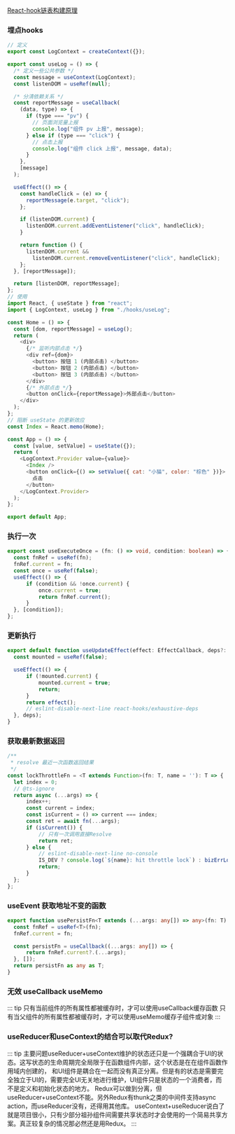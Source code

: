 
[React-hook链表构建原理](https://segmentfault.com/a/1190000042799935)

### 埋点hooks

``` javascript
// 定义
export const LogContext = createContext({});

export const useLog = () => {
  /* 定义一些公共参数 */
  const message = useContext(LogContext);
  const listenDOM = useRef(null);

  /* 分清依赖关系 */
  const reportMessage = useCallback(
    (data, type) => {
      if (type === "pv") {
        // 页面浏览量上报
        console.log("组件 pv 上报", message);
      } else if (type === "click") {
        // 点击上报
        console.log("组件 click 上报", message, data);
      }
    },
    [message]
  );

  useEffect(() => {
    const handleClick = (e) => {
      reportMessage(e.target, "click");
    };

    if (listenDOM.current) {
      listenDOM.current.addEventListener("click", handleClick);
    }

    return function () {
      listenDOM.current &&
        listenDOM.current.removeEventListener("click", handleClick);
    };
  }, [reportMessage]);

  return [listenDOM, reportMessage];
};
// 使用
import React, { useState } from "react";
import { LogContext, useLog } from "./hooks/useLog";

const Home = () => {
  const [dom, reportMessage] = useLog();
  return (
    <div>
      {/* 监听内部点击 */}
      <div ref={dom}>
        <button> 按钮 1 (内部点击) </button>
        <button> 按钮 2 (内部点击) </button>
        <button> 按钮 3 (内部点击) </button>
      </div>
      {/* 外部点击 */}
      <button onClick={reportMessage}>外部点击</button>
    </div>
  );
};
// 阻断 useState 的更新效应
const Index = React.memo(Home);

const App = () => {
  const [value, setValue] = useState({});
  return (
    <LogContext.Provider value={value}>
      <Index />
      <button onClick={() => setValue({ cat: "小猫", color: "棕色" })}>
        点击
      </button>
    </LogContext.Provider>
  );
};

export default App;
```

### 执行一次
``` typescript
export const useExecuteOnce = (fn: () => void, condition: boolean) => {
  const fnRef = useRef(fn);
  fnRef.current = fn;
  const once = useRef(false);
  useEffect(() => {
      if (condition && !once.current) {
          once.current = true;
          return fnRef.current();
      }
  }, [condition]);
};
```

### 更新执行
``` typescript
export default function useUpdateEffect(effect: EffectCallback, deps?: DependencyList) {
  const mounted = useRef(false);

  useEffect(() => {
      if (!mounted.current) {
          mounted.current = true;
          return;
      }
      return effect();
      // eslint-disable-next-line react-hooks/exhaustive-deps
  }, deps);
}

```

### 获取最新数据返回
``` typescript
/**
 * resolve 最近一次函数返回结果
 */
const lockThrottleFn = <T extends Function>(fn: T, name = ''): T => {
  let index = 0;
  // @ts-ignore
  return async (...args) => {
      index++;
      const current = index;
      const isCurrent = () => current === index;
      const ret = await fn(...args);
      if (isCurrent()) {
          // 只有一次调用直接Resolve
          return ret;
      } else {
          // eslint-disable-next-line no-console
          IS_DEV ? console.log(`${name}: hit throttle lock`) : bizErrLogger(`${name} 命中非最新返回结果`);
          return;
      }
  };
};
```

### useEvent 获取地址不变的函数

``` typescript
export function usePersistFn<T extends (...args: any[]) => any>(fn: T) {
  const fnRef = useRef<T>(fn);
  fnRef.current = fn;

  const persistFn = useCallback((...args: any[]) => {
      return fnRef.current?.(...args);
  }, []);
  return persistFn as any as T;
}
```


### 无效 useCallback useMemo
::: tip
只有当前组件的所有属性都被缓存时，才可以使用useCallback缓存函数 只有当父组件的所有属性都被缓存时，才可以使用useMemo缓存子组件或对象
:::

### useReducer和useContext的结合可以取代Redux?
::: tip
主要问题useReducer+useContext维护的状态还只是一个强耦合于UI的状态。这写状态的生命周期完全局限于在函数组件内部，这个状态是在在组件函数作用域内创建的，
和UI组件是耦合在一起而没有真正分离。但是有的状态是需要完全独立于UI的，需要完全UI无关地进行维护，UI组件只是状态的一个消费者，而不是定义和初始化状态的地方。
Redux可以做到分离，但useReducer+useContext不能。另外Redux有thunk之类的中间件支持async  action，而useReducer没有，还得用其他库。
useContext+useReducer说白了就是项目很小，只有少部分祖孙组件间需要共享状态时才会使用的一个简易共享方案。真正较复杂的情况那必然还是用Redux。
:::
